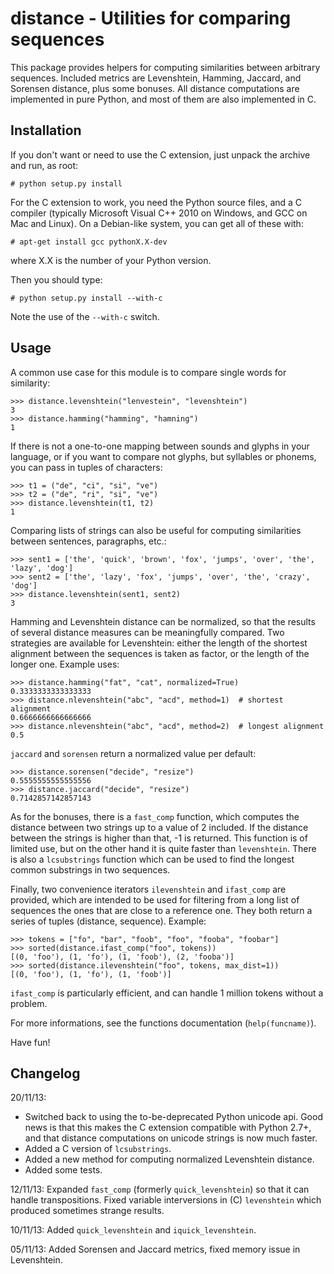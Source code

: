 distance - Utilities for comparing sequences
============================================

This package provides helpers for computing similarities between arbitrary sequences. Included metrics are Levenshtein, Hamming, Jaccard, and Sorensen distance, plus some bonuses. All distance computations are implemented in pure Python, and most of them are also implemented in C.


Installation
------------

If you don't want or need to use the C extension, just unpack the archive and run, as root:

	# python setup.py install

For the C extension to work, you need the Python source files, and a C compiler (typically Microsoft Visual C++ 2010 on Windows, and GCC on Mac and Linux). On a Debian-like system, you can get all of these with:

	# apt-get install gcc pythonX.X-dev

where X.X is the number of your Python version.

Then you should type:

	# python setup.py install --with-c

Note the use of the `--with-c` switch.


Usage
-----

A common use case for this module is to compare single words for similarity:

	>>> distance.levenshtein("lenvestein", "levenshtein")
	3
	>>> distance.hamming("hamming", "hamning")
	1

If there is not a one-to-one mapping between sounds and glyphs in your language, or if you want to compare not glyphs, but syllables or phonems, you can pass in tuples of characters:

	>>> t1 = ("de", "ci", "si", "ve")
	>>> t2 = ("de", "ri", "si", "ve")
	>>> distance.levenshtein(t1, t2)
	1

Comparing lists of strings can also be useful for computing similarities between sentences, paragraphs, etc.:

	>>> sent1 = ['the', 'quick', 'brown', 'fox', 'jumps', 'over', 'the', 'lazy', 'dog']
	>>> sent2 = ['the', 'lazy', 'fox', 'jumps', 'over', 'the', 'crazy', 'dog']
	>>> distance.levenshtein(sent1, sent2)
	3

Hamming and Levenshtein distance can be normalized, so that the results of several distance measures can be meaningfully compared. Two strategies are available for Levenshtein: either the length of the shortest alignment between the sequences is taken as factor, or the length of the longer one. Example uses:

	>>> distance.hamming("fat", "cat", normalized=True)
	0.3333333333333333
	>>> distance.nlevenshtein("abc", "acd", method=1)  # shortest alignment
	0.6666666666666666
	>>> distance.nlevenshtein("abc", "acd", method=2)  # longest alignment
	0.5

`jaccard` and `sorensen` return a normalized value per default:

	>>> distance.sorensen("decide", "resize")
	0.5555555555555556
	>>> distance.jaccard("decide", "resize")
	0.7142857142857143

As for the bonuses, there is a `fast_comp` function, which computes the distance between two strings up to a value of 2 included. If the distance between the strings is higher than that, -1 is returned. This function is of limited use, but on the other hand it is quite faster than `levenshtein`. There is also a `lcsubstrings` function which can be used to find the longest common substrings in two sequences.

Finally, two convenience iterators `ilevenshtein` and `ifast_comp` are provided, which are intended to be used for filtering from a long list of sequences the ones that are close to a reference one. They both return a series of tuples (distance, sequence). Example:

	>>> tokens = ["fo", "bar", "foob", "foo", "fooba", "foobar"]
	>>> sorted(distance.ifast_comp("foo", tokens))
	[(0, 'foo'), (1, 'fo'), (1, 'foob'), (2, 'fooba')]
	>>> sorted(distance.ilevenshtein("foo", tokens, max_dist=1))
	[(0, 'foo'), (1, 'fo'), (1, 'foob')]

`ifast_comp` is particularly efficient, and can handle 1 million tokens without a problem.

For more informations, see the functions documentation (`help(funcname)`).

Have fun!


Changelog
---------

20/11/13:
* Switched back to using the to-be-deprecated Python unicode api. Good news is that this makes the
C extension compatible with Python 2.7+, and that distance computations on unicode strings is now
much faster.
* Added a C version of `lcsubstrings`.
* Added a new method for computing normalized Levenshtein distance.
* Added some tests.

12/11/13:
Expanded `fast_comp` (formerly `quick_levenshtein`) so that it can handle transpositions.
Fixed variable interversions in (C) `levenshtein` which produced sometimes strange results.

10/11/13:
Added `quick_levenshtein` and `iquick_levenshtein`.

05/11/13:
Added Sorensen and Jaccard metrics, fixed memory issue in Levenshtein.
